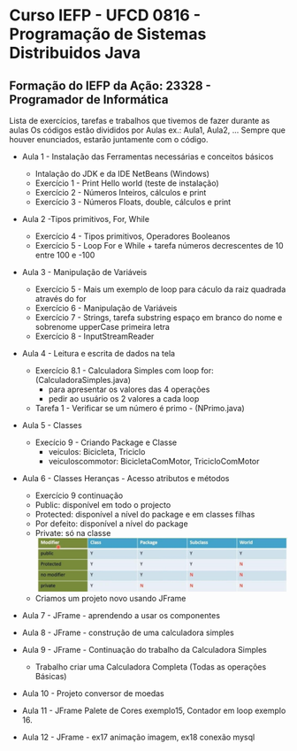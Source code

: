 # Curso IEFP - UFCD 0816 - Programação de Sistemas Distribuidos Java


## Formação do IEFP da Ação: 23328 - Programador de Informática 

Lista de exercícios, tarefas e trabalhos que tivemos de fazer durante as aulas
Os códigos estão divididos por Aulas ex.: Aula1, Aula2, ...
Sempre que houver enunciados, estarão juntamente com o código.

- Aula 1 - Instalação das Ferramentas necessárias e conceitos básicos
    - Intalação do JDK e da IDE NetBeans (Windows)
    - Exercício 1 - Print Hello world (teste de instalação)
    - Exercício 2 - Números Inteiros, cálculos e print
    - Exercício 3 - Números Floats, double, cálculos e print

- Aula 2 -Tipos primitivos, For, While
    - Exercício 4 - Tipos primitivos, Operadores Booleanos
    - Exercício 5 - Loop For e While + tarefa números decrescentes de 10 entre 100 e -100

- Aula 3 - Manipulação de Variáveis
    - Exercício 5 - Mais um exemplo de loop para cáculo da raiz quadrada através do for
    - Exercício 6 - Manipulação de Variáveis
    - Exercício 7 - Strings, tarefa substring espaço em branco do nome e sobrenome upperCase primeira letra
    - Exercício 8 - InputStreamReader
- Aula 4 - Leitura e escrita de dados na tela
    - Exercício 8.1 - Calculadora Simples com loop for: (CalculadoraSimples.java)
        - para apresentar os valores das 4 operações
        - pedir ao usuário os 2 valores a cada loop
    - Tarefa 1 - Verificar se um número é primo - (NPrimo.java)
- Aula 5 - Classes
    - Execício 9 - Criando Package e Classe
        - veiculos: Bicicleta, Triciclo
        - veiculoscommotor: BicicletaComMotor, TricicloComMotor
- Aula 6 - Classes Heranças - Acesso atributos e métodos
    - Exercício 9 continuação
    - Public: disponível em todo o projecto
    - Protected: disponível a nível do package e em classes filhas
    - Por defeito: disponível a nível do package
    - Private: só na classe
    ![Acesso Atributo e Métodos](/classe-acesso-atributo-metodos.png)
    - Criamos um projeto novo usando JFrame
- Aula 7 - JFrame - aprendendo a usar os componentes
- Aula 8 - JFrame - construção de uma calculadora simples
- Aula 9 - JFrame - Continuação do trabalho da Calculadora Simples
    - Trabalho criar uma Calculadora Completa (Todas as operações Básicas)
- Aula 10 - Projeto conversor de moedas
- Aula 11 - JFrame Palete de Cores exemplo15,  Contador em loop exemplo 16.
- Aula 12 - JFrame - ex17 animação imagem, ex18 conexão mysql
